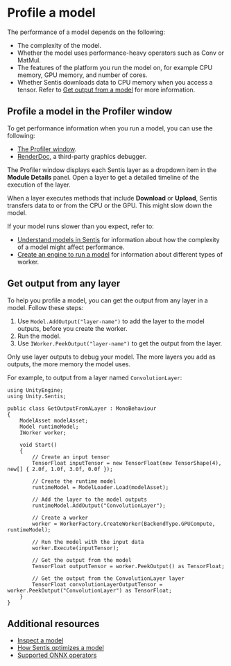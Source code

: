 # Profile a model

The performance of a model depends on the following:

- The complexity of the model.
- Whether the model uses performance-heavy operators such as Conv or MatMul.
- The features of the platform you run the model on, for example CPU memory, GPU memory, and number of cores.
- Whether Sentis downloads data to CPU memory when you access a tensor. Refer to [Get output from a model](get-the-output.md) for more information.

## Profile a model in the Profiler window

To get performance information when you run a model, you can use the following:

- [The Profiler window](https://docs.unity3d.com/Documentation/Manual/Profiler.html).
- [RenderDoc](https://docs.unity3d.com/Documentation/Manual/RenderDocIntegration.html), a third-party graphics debugger.

The Profiler window displays each Sentis layer as a dropdown item in the **Module Details** panel. Open a layer to get a detailed timeline of the execution of the layer. 

When a layer executes methods that include **Download** or **Upload**, Sentis transfers data to or from the CPU or the GPU. This might slow down the model. 

If your model runs slower than you expect, refer to:

- [Understand models in Sentis](models-concept.md) for information about how the complexity of a model might affect performance.
- [Create an engine to run a model](create-an-engine.md) for information about different types of worker.

## Get output from any layer

To help you profile a model, you can get the output from any layer in a model. Follow these steps: 

1. Use `Model.AddOutput("layer-name")` to add the layer to the model outputs, before you create the worker.
2. Run the model.
3. Use `IWorker.PeekOutput("layer-name")` to get the output from the layer.

Only use layer outputs to debug your model. The more layers you add as outputs, the more memory the model uses.

For example, to output from a layer named `ConvolutionLayer`:

```
using UnityEngine;
using Unity.Sentis;

public class GetOutputFromALayer : MonoBehaviour
{
    ModelAsset modelAsset;
    Model runtimeModel;
    IWorker worker;

    void Start()
    {
        // Create an input tensor
        TensorFloat inputTensor = new TensorFloat(new TensorShape(4), new[] { 2.0f, 1.0f, 3.0f, 0.0f });

        // Create the runtime model
        runtimeModel = ModelLoader.Load(modelAsset);

        // Add the layer to the model outputs
        runtimeModel.AddOutput("ConvolutionLayer");

        // Create a worker
        worker = WorkerFactory.CreateWorker(BackendType.GPUCompute, runtimeModel);

        // Run the model with the input data
        worker.Execute(inputTensor);

        // Get the output from the model
        TensorFloat outputTensor = worker.PeekOutput() as TensorFloat;

        // Get the output from the ConvolutionLayer layer
        TensorFloat convolutionLayerOutputTensor = worker.PeekOutput("ConvolutionLayer") as TensorFloat;
    }
}
```

## Additional resources

- [Inspect a model](inspect-a-model.md)
- [How Sentis optimizes a model](models-concept.md#how-sentis-optimizes-a-model)
- [Supported ONNX operators](supported-operators.md)

